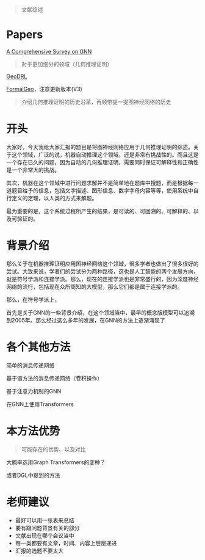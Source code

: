 > 文献综述

# Papers

[A Comprehensive Survey on GNN](https://arxiv.org/pdf/1901.00596.pdf)

> 对于更加细分的领域（几何推理证明）

[GeoDRL](https://aclanthology.org/2023.findings-acl.850.pdf)

[FormalGeo](https://arxiv.org/pdf/2310.18021)，注意更新版本(V3)

> 介绍几何推理证明的历史沿革，再顺带提一提图神经网络的历史

# 开头

大家好，今天我给大家汇报的题目是将图神经网络应用于几何推理证明的综述。关于这个领域，广泛的说，机器自动推理这个领域，还是非常有挑战性的。而且这是一个存在已久的问题，因为自动的几何推理证明，需要同时保证可解释性和正确性是一个非常大的挑战。

其次，机器在这个领域中进行问题求解并不是简单地在题库中搜题，而是根据每一道题目给予的信息，包括文字描述、图形信息、数字字母内容等等，使用系统中自行定义的定理，以人类的方式来解题。

最为重要的是，这个系统过程所产生的结果，是可读的、可回溯的、可解释的、以及可验证的。

# 背景介绍

那么关于在机器推理证明应用图神经网络这个领域，很多学者也做出了很多很好的尝试。大致来说，学者们的尝试分为两种路径，这也是人工智能的两个发展方向，就是符号学派和连接学派。那么，现在的连接学派也是非常盛行的，因为深度神经网络的流行，包括现在众所周知的大模型，那么它们都是属于连接学派的。

那么，在符号学派上，

首先是关于GNN的一些背景介绍，在这个领域当中，最早的概念版模型可以追溯到2005年。那么经过这么多年的发展，在GNN的方法上逐渐涌现了

# 各个其他方法

简单的消息传递网络

基于谱方法的消息传递网络（卷积操作）

基于注意力机制的GNN

在GNN上使用Transformers

# 本方法优势

> 可能存在的优势、以及对比

大概率选用Graph Transformers的变种？

或者DGL中提到的方法

# 老师建议

- 最好可以用一张表来总结
- 要有跟问题背景有关的部分
- 文献出现在哪个会议当中
- 每一类都要有文章，时间、内容上层层递进
- 汇报的选题不要太大
